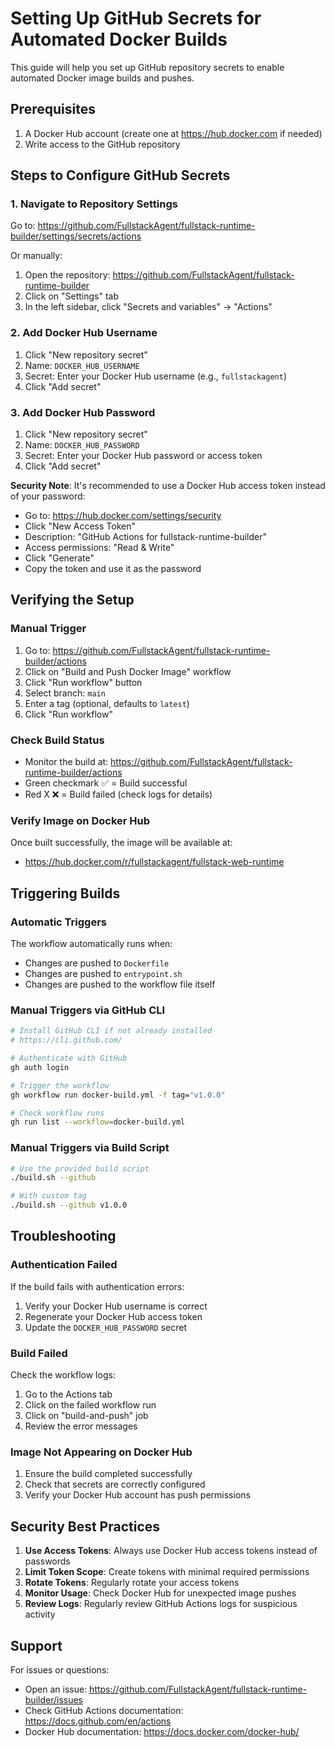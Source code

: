 # Setting Up GitHub Secrets for Automated Docker Builds

This guide will help you set up GitHub repository secrets to enable automated Docker image builds and pushes.

## Prerequisites

1. A Docker Hub account (create one at https://hub.docker.com if needed)
2. Write access to the GitHub repository

## Steps to Configure GitHub Secrets

### 1. Navigate to Repository Settings

Go to: https://github.com/FullstackAgent/fullstack-runtime-builder/settings/secrets/actions

Or manually:
1. Open the repository: https://github.com/FullstackAgent/fullstack-runtime-builder
2. Click on "Settings" tab
3. In the left sidebar, click "Secrets and variables" → "Actions"

### 2. Add Docker Hub Username

1. Click "New repository secret"
2. Name: `DOCKER_HUB_USERNAME`
3. Secret: Enter your Docker Hub username (e.g., `fullstackagent`)
4. Click "Add secret"

### 3. Add Docker Hub Password

1. Click "New repository secret"
2. Name: `DOCKER_HUB_PASSWORD`
3. Secret: Enter your Docker Hub password or access token
4. Click "Add secret"

**Security Note**: It's recommended to use a Docker Hub access token instead of your password:
- Go to: https://hub.docker.com/settings/security
- Click "New Access Token"
- Description: "GitHub Actions for fullstack-runtime-builder"
- Access permissions: "Read & Write"
- Click "Generate"
- Copy the token and use it as the password

## Verifying the Setup

### Manual Trigger

1. Go to: https://github.com/FullstackAgent/fullstack-runtime-builder/actions
2. Click on "Build and Push Docker Image" workflow
3. Click "Run workflow" button
4. Select branch: `main`
5. Enter a tag (optional, defaults to `latest`)
6. Click "Run workflow"

### Check Build Status

- Monitor the build at: https://github.com/FullstackAgent/fullstack-runtime-builder/actions
- Green checkmark ✅ = Build successful
- Red X ❌ = Build failed (check logs for details)

### Verify Image on Docker Hub

Once built successfully, the image will be available at:
- https://hub.docker.com/r/fullstackagent/fullstack-web-runtime

## Triggering Builds

### Automatic Triggers

The workflow automatically runs when:
- Changes are pushed to `Dockerfile`
- Changes are pushed to `entrypoint.sh`
- Changes are pushed to the workflow file itself

### Manual Triggers via GitHub CLI

```bash
# Install GitHub CLI if not already installed
# https://cli.github.com/

# Authenticate with GitHub
gh auth login

# Trigger the workflow
gh workflow run docker-build.yml -f tag="v1.0.0"

# Check workflow runs
gh run list --workflow=docker-build.yml
```

### Manual Triggers via Build Script

```bash
# Use the provided build script
./build.sh --github

# With custom tag
./build.sh --github v1.0.0
```

## Troubleshooting

### Authentication Failed

If the build fails with authentication errors:
1. Verify your Docker Hub username is correct
2. Regenerate your Docker Hub access token
3. Update the `DOCKER_HUB_PASSWORD` secret

### Build Failed

Check the workflow logs:
1. Go to the Actions tab
2. Click on the failed workflow run
3. Click on "build-and-push" job
4. Review the error messages

### Image Not Appearing on Docker Hub

1. Ensure the build completed successfully
2. Check that secrets are correctly configured
3. Verify your Docker Hub account has push permissions

## Security Best Practices

1. **Use Access Tokens**: Always use Docker Hub access tokens instead of passwords
2. **Limit Token Scope**: Create tokens with minimal required permissions
3. **Rotate Tokens**: Regularly rotate your access tokens
4. **Monitor Usage**: Check Docker Hub for unexpected image pushes
5. **Review Logs**: Regularly review GitHub Actions logs for suspicious activity

## Support

For issues or questions:
- Open an issue: https://github.com/FullstackAgent/fullstack-runtime-builder/issues
- Check GitHub Actions documentation: https://docs.github.com/en/actions
- Docker Hub documentation: https://docs.docker.com/docker-hub/